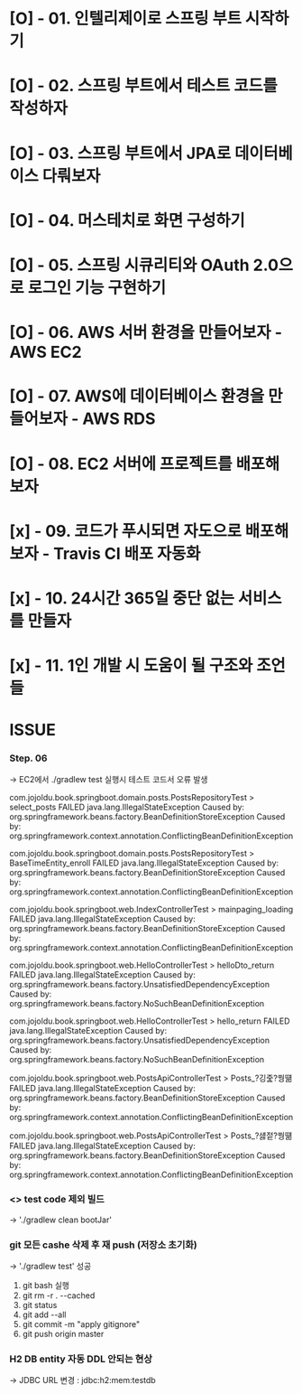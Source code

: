 
# [O] - 01. 인텔리제이로 스프링 부트 시작하기 
# [O] - 02. 스프링 부트에서 테스트 코드를 작성하자
# [O] - 03. 스프링 부트에서 JPA로 데이터베이스 다뤄보자
# [O] - 04. 머스테치로 화면 구성하기
# [O] - 05. 스프링 시큐리티와 OAuth 2.0으로 로그인 기능 구현하기
# [O] - 06. AWS 서버 환경을 만들어보자 - AWS EC2
# [O] - 07. AWS에 데이터베이스 환경을 만들어보자 - AWS RDS
# [O] - 08. EC2 서버에 프로젝트를 배포해 보자
# [x] - 09. 코드가 푸시되면 자도으로 배포해 보자 - Travis CI 배포 자동화
# [x] - 10. 24시간 365일 중단 없는 서비스를 만들자
# [x] - 11. 1인 개발 시 도움이 될 구조와 조언들

# ISSUE
### Step. 06
-> EC2에서 ./gradlew test 실행시 테스트 코드서 오류 발생

com.jojoldu.book.springboot.domain.posts.PostsRepositoryTest > select_posts FAILED
    java.lang.IllegalStateException
        Caused by: org.springframework.beans.factory.BeanDefinitionStoreException
            Caused by: org.springframework.context.annotation.ConflictingBeanDefinitionException

com.jojoldu.book.springboot.domain.posts.PostsRepositoryTest > BaseTimeEntity_enroll FAILED
    java.lang.IllegalStateException
        Caused by: org.springframework.beans.factory.BeanDefinitionStoreException
            Caused by: org.springframework.context.annotation.ConflictingBeanDefinitionException

com.jojoldu.book.springboot.web.IndexControllerTest > mainpaging_loading FAILED
    java.lang.IllegalStateException
        Caused by: org.springframework.beans.factory.BeanDefinitionStoreException
            Caused by: org.springframework.context.annotation.ConflictingBeanDefinitionException

com.jojoldu.book.springboot.web.HelloControllerTest > helloDto_return FAILED
    java.lang.IllegalStateException
        Caused by: org.springframework.beans.factory.UnsatisfiedDependencyException
            Caused by: org.springframework.beans.factory.NoSuchBeanDefinitionException

com.jojoldu.book.springboot.web.HelloControllerTest > hello_return FAILED
    java.lang.IllegalStateException
        Caused by: org.springframework.beans.factory.UnsatisfiedDependencyException
            Caused by: org.springframework.beans.factory.NoSuchBeanDefinitionException

com.jojoldu.book.springboot.web.PostsApiControllerTest > Posts_?깅줉?쒕떎 FAILED
    java.lang.IllegalStateException
        Caused by: org.springframework.beans.factory.BeanDefinitionStoreException
            Caused by: org.springframework.context.annotation.ConflictingBeanDefinitionException

com.jojoldu.book.springboot.web.PostsApiControllerTest > Posts_?섏젙?쒕떎 FAILED
    java.lang.IllegalStateException
        Caused by: org.springframework.beans.factory.BeanDefinitionStoreException
            Caused by: org.springframework.context.annotation.ConflictingBeanDefinitionException

### <> test code 제외 빌드
-> './gradlew clean bootJar'

### git 모든 cashe 삭제 후 재 push (저장소 초기화)
-> './gradlew test' 성공
1. git bash 실행
2. git rm -r . --cached
3. git status
4. git add --all
5. git commit -m "apply gitignore"
6. git push origin master

### H2 DB entity 자동 DDL 안되는 현상
-> JDBC URL 변경 : jdbc:h2:mem:testdb
